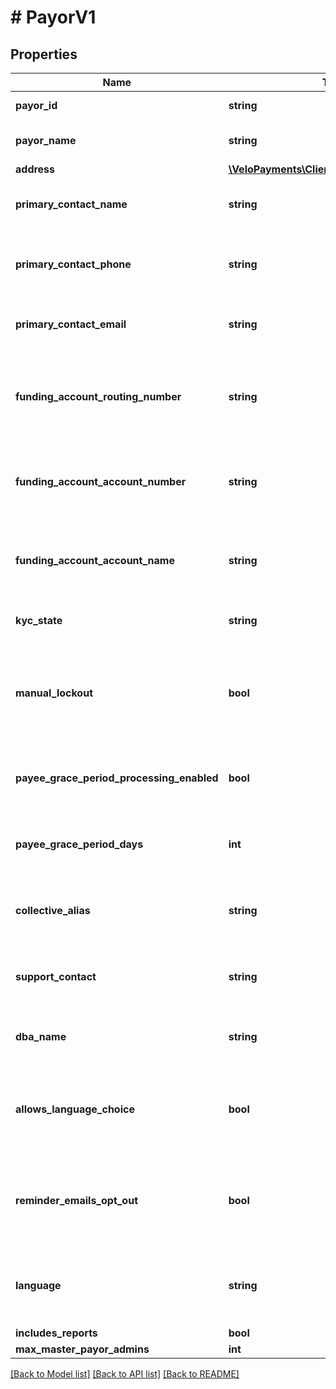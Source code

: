 # # PayorV1

## Properties

Name | Type | Description | Notes
------------ | ------------- | ------------- | -------------
**payor_id** | **string** |  | [optional] [readonly] 
**payor_name** | **string** | The name of the payor. | 
**address** | [**\VeloPayments\Client\Model\PayorAddress**](PayorAddress.md) |  | [optional] 
**primary_contact_name** | **string** | Name of primary contact for the payor. | [optional] 
**primary_contact_phone** | **string** | Primary contact phone number for the payor. | [optional] 
**primary_contact_email** | **string** | Primary contact email for the payor. | [optional] 
**funding_account_routing_number** | **string** | The funding account routing number to be used for the payor. | [optional] 
**funding_account_account_number** | **string** | The funding account number to be used for the payor. | [optional] 
**funding_account_account_name** | **string** | The funding account name to be used for the payor. | [optional] 
**kyc_state** | **string** | The kyc state of the payor. | [optional] [readonly] 
**manual_lockout** | **bool** | Whether or not the payor has been manually locked by the backoffice. | [optional] 
**payee_grace_period_processing_enabled** | **bool** | Whether grace period processing is enabled. | [optional] [readonly] 
**payee_grace_period_days** | **int** | The grace period for paying payees in days. | [optional] [readonly] 
**collective_alias** | **string** | How the payor has chosen to refer to payees. | [optional] 
**support_contact** | **string** | The payor’s support contact email address. | [optional] 
**dba_name** | **string** | The payor’s &#39;Doing Business As&#39; name. | [optional] 
**allows_language_choice** | **bool** | Whether or not the payor allows language choice in the UI. | [optional] 
**reminder_emails_opt_out** | **bool** | Whether or not the payor has opted-out of reminder emails being sent. | [optional] [readonly] 
**language** | **string** | The payor’s language preference. Must be one of [EN, FR]. | [optional] 
**includes_reports** | **bool** |  | [optional] 
**max_master_payor_admins** | **int** |  | [optional] 

[[Back to Model list]](../../README.md#documentation-for-models) [[Back to API list]](../../README.md#documentation-for-api-endpoints) [[Back to README]](../../README.md)



